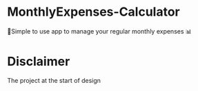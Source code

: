 # MonthlyExpenses-Calculator
📱Simple to use app to manage your regular monthly expenses 📊

# Disclaimer
The project at the start of design
